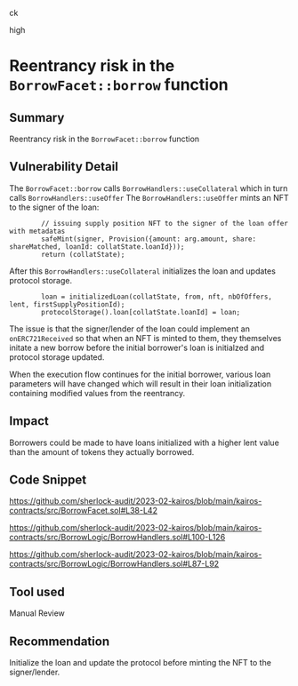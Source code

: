 ck

high

# Reentrancy risk in the `BorrowFacet::borrow` function

## Summary

Reentrancy risk in the `BorrowFacet::borrow` function

## Vulnerability Detail

The `BorrowFacet::borrow`  calls `BorrowHandlers::useCollateral` which in turn calls `BorrowHandlers::useOffer`
The `BorrowHandlers::useOffer` mints an NFT to the signer of the loan:

```solidity
        // issuing supply position NFT to the signer of the loan offer with metadatas
        safeMint(signer, Provision({amount: arg.amount, share: shareMatched, loanId: collatState.loanId}));
        return (collatState);
```

After this `BorrowHandlers::useCollateral` initializes the loan and updates protocol storage.

```solidity
        loan = initializedLoan(collatState, from, nft, nbOfOffers, lent, firstSupplyPositionId);
        protocolStorage().loan[collatState.loanId] = loan;
```

The issue is that the signer/lender of the loan could implement an `onERC721Received` so that when an NFT is minted to them, they themselves initate a new borrow before the initial borrower's loan is initialzed and protocol storage updated.

When the execution flow continues for the initial borrower, various loan parameters will have changed which will result in their loan initialization containing modified values from the reentrancy.

## Impact

Borrowers could be made to have loans initialized with a higher lent value than the amount of tokens they actually borrowed.

## Code Snippet

https://github.com/sherlock-audit/2023-02-kairos/blob/main/kairos-contracts/src/BorrowFacet.sol#L38-L42

https://github.com/sherlock-audit/2023-02-kairos/blob/main/kairos-contracts/src/BorrowLogic/BorrowHandlers.sol#L100-L126

https://github.com/sherlock-audit/2023-02-kairos/blob/main/kairos-contracts/src/BorrowLogic/BorrowHandlers.sol#L87-L92

## Tool used

Manual Review

## Recommendation

Initialize the loan and update the protocol before minting the NFT to the signer/lender.